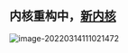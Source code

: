 ## 内核重构中，<a href='https://github.com/caiwuu/editor-core'>新内核</a>
![image-20220314111021472](https://gitee.com/caiwu123/pic/raw/master/image-20220314111021472.png)

